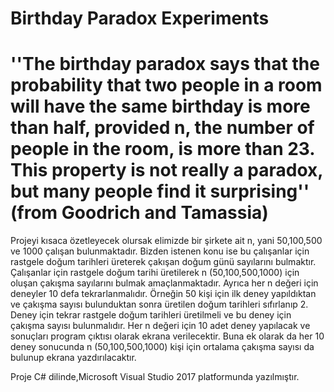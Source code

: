 # Birthday Paradox Experiments
# ''The birthday paradox says that the probability that two people in a room will have the same birthday is more than half, provided n, the number of people in the room, is more than 23. This property is not really a paradox, but many people find it surprising'' (from Goodrich and Tamassia)

Projeyi kısaca özetleyecek olursak elimizde bir şirkete ait n, yani 50,100,500 ve 1000 çalışan bulunmaktadır. Bizden istenen konu ise bu çalışanlar için rastgele doğum tarihleri üreterek çakışan doğum günü sayılarını bulmaktır. Çalışanlar için rastgele doğum tarihi üretilerek n (50,100,500,1000) için oluşan çakışma sayılarını bulmak amaçlanmaktadır. Ayrıca her n değeri için deneyler 10 defa tekrarlanmalıdır. 
Örneğin 50 kişi için ilk deney yapıldıktan ve çakışma sayısı bulunduktan sonra üretilen doğum tarihleri sıfırlanıp 2. Deney için tekrar rastgele doğum tarihleri üretilmeli ve bu deney için çakışma sayısı bulunmalıdır. Her n değeri için 10 adet deney yapılacak ve sonuçları program çıktısı olarak ekrana verilecektir. Buna ek olarak da her 10 deney sonucunda n (50,100,500,1000) kişi için ortalama çakışma sayısı da bulunup ekrana yazdırılacaktır.

Proje C# dilinde,Microsoft Visual Studio 2017 platformunda yazılmıştır.

